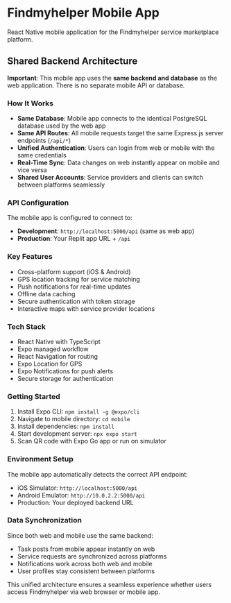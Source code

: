 # Findmyhelper Mobile App

React Native mobile application for the Findmyhelper service marketplace platform.

## Shared Backend Architecture

**Important**: This mobile app uses the **same backend and database** as the web application. There is no separate mobile API or database.

### How It Works

- **Same Database**: Mobile app connects to the identical PostgreSQL database used by the web app
- **Same API Routes**: All mobile requests target the same Express.js server endpoints (`/api/*`)
- **Unified Authentication**: Users can login from web or mobile with the same credentials
- **Real-Time Sync**: Data changes on web instantly appear on mobile and vice versa
- **Shared User Accounts**: Service providers and clients can switch between platforms seamlessly

### API Configuration

The mobile app is configured to connect to:
- **Development**: `http://localhost:5000/api` (same as web app)
- **Production**: Your Replit app URL + `/api`

### Key Features

- Cross-platform support (iOS & Android)
- GPS location tracking for service matching
- Push notifications for real-time updates
- Offline data caching
- Secure authentication with token storage
- Interactive maps with service provider locations

### Tech Stack

- React Native with TypeScript
- Expo managed workflow
- React Navigation for routing
- Expo Location for GPS
- Expo Notifications for push alerts
- Secure storage for authentication

### Getting Started

1. Install Expo CLI: `npm install -g @expo/cli`
2. Navigate to mobile directory: `cd mobile`
3. Install dependencies: `npm install`
4. Start development server: `npx expo start`
5. Scan QR code with Expo Go app or run on simulator

### Environment Setup

The mobile app automatically detects the correct API endpoint:
- iOS Simulator: `http://localhost:5000/api`
- Android Emulator: `http://10.0.2.2:5000/api`
- Production: Your deployed backend URL

### Data Synchronization

Since both web and mobile use the same backend:
- Task posts from mobile appear instantly on web
- Service requests are synchronized across platforms
- Notifications work across both web and mobile
- User profiles stay consistent between platforms

This unified architecture ensures a seamless experience whether users access Findmyhelper via web browser or mobile app.